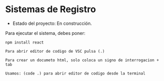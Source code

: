 <h1>Sistemas de Registro</h1>

- Estado del proyecto: En construcción.

Para ejecutar el sistema, debes poner:

```npm install react``` 

``Para abrir editor de codigo de VSC pulsa (.)``

```Para crear un documeto html, solo coloca un signo de interrogacion + tab```

```Usamos: (code .) para abrir editor de codigo desde la terminal```

